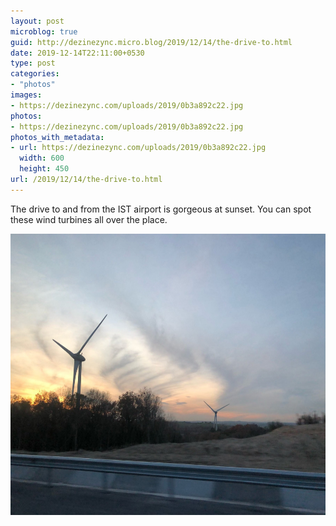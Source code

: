 ```yaml
---
layout: post
microblog: true
guid: http://dezinezync.micro.blog/2019/12/14/the-drive-to.html
date: 2019-12-14T22:11:00+0530
type: post
categories:
- "photos"
images:
- https://dezinezync.com/uploads/2019/0b3a892c22.jpg
photos:
- https://dezinezync.com/uploads/2019/0b3a892c22.jpg
photos_with_metadata:
- url: https://dezinezync.com/uploads/2019/0b3a892c22.jpg
  width: 600
  height: 450
url: /2019/12/14/the-drive-to.html
---
```

The drive to and from the IST airport is gorgeous at sunset. You can spot these wind turbines all over the place. 

<img src="uploads/2019/0b3a892c22.jpg" width="600" height="450" alt="" />
